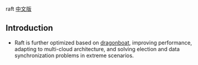 raft [中文版](./README_CN.md)

## Introduction

- Raft is further optimized based on [dragonboat](https://github.com/lni/dragonboat), improving performance, adapting to multi-cloud architecture, and solving election and data synchronization problems in extreme scenarios.